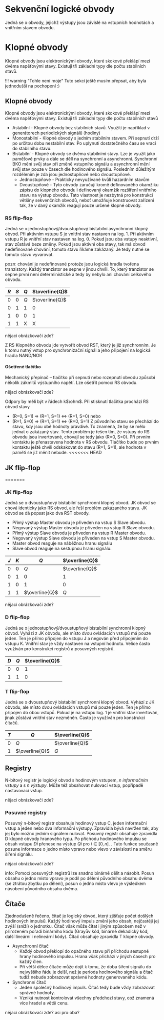 # Sekvenční logické obvody
Jedná se o obvody, jejichž výstupy jsou závislé na vstupních hodnotách a vnitřním stavem obvodu. 

# Klopné obvody
Klopné obvody jsou elektronickými obvody, které skokové překlápí mezi dvěma napěťovými stavy. Existují tři základní typy dle počtu stabilních stavů.

!!! warning "Tohle není moje"
    Tuto sekci ještě musím přepsat, aby byla jednodušší na pochopení :)

## Klopné obvody
Klopné obvody jsou elektronickými obvody, které skokové překlápí mezi dvěma napěťovými stavy. Existují tři základní typy dle počtu stabilních stavů

- Astabilní - Klopné obvody bez stabilních stavů. Využití je například v generátorech periodických signálů (hodiny)
- Monostabilní  - Klopné obvody s jedním stabilním stavem. Při sepnutí drží po určitou dobu nestabilní stav. Po uplynutí dostatečného času se vrací do stabilního stavu.
- Bistabilní - Klopné obvody se dvěma stabilními stavy. Lze je využít jako paměťové prvky a dále se dělí na synchronní a asynchronní. Synchronní BKO mění svůj stav při změně vstupního signálu a asynchronní mění svůj stav pouze v časech dle hodinového signálu. Posledním důležitým rozdělením je zda jsou jednostupňové nebo dvoustupňové.
	- Jednostupňové - Prakticky nevyužívané kvůli hazardním stavům
	- Dvoustupňové - Tyto obvody zaručují kromě definovaného okamžiku zápisu do klopného obvodu i definovaný okamžik rozšíření vnitřního stavu na výstup obvodu. Tato vlastnost je nezbytná pro konstrukci většiny sekvenčních obvodů, neboť umožňuje konstruovat zařízení tak, že v daný okamžik reagují pouze určené klopné obvody. 


### RS flip-flop
Jedná se o jednostupňový/dvoustupňový bistabilní asynchronní klopný obvod. Při aktivním vstupu S je vnitřní stav nastaven na log. 1. Při aktivním vstupu R je vnitřní stav nastaven na log. 0. Pokud jsou oba vstupy neaktivní, stav zůstává beze změny. Pokud jsou aktivní oba stavy, tak má obvod nedefinované chování, tomuto stavu říkáme zakázaný. Je tedy nutné se tomuto stavu vyvarovat.

pozn: chování je nedefinované protože jsou logická hradla tvořena tranzistory. Každý tranzistor se sepne v jinou chvíli. To, který tranzistor se sepne první není deterministické a tedy by nebylo ani chování celkového obvodu.

| $R$ | $S$ | $Q$ | $\overline{Q}$ |
| --- | --- | --- | -------------- |
| 0   | 0   | $Q$ | $\overline{Q}$ |
| 0   | 1   | 1   | 0              |
| 1   | 0   | 0   | 1              |
| 1   | 1   | X   | X              |


nějací obrázkovači zde?

Z RS Klopného obvodu jde vytvořit obvod RST, který je již synchronním. Je k tomu nutný vstup pro synchronizační signál a jeho připojení na logická hradla NAND/NOR

#### Ošetřené tlačítko
Mechanický přepínač – tlačítko při sepnutí nebo rozepnutí obvodu způsobí několik zákmitů výstupního napětí. Lze ošetřit pomocí RS obvodu.

nějací obrázkovači zde?

Odpory by měli být v řádech k$\ohm$. Při stisknutí tlačítka prochází RS obvod stavy 
- (R=0, S=1) => (R=1, S=1) <=> (R=1, S=0) nebo
- (R=1, S=0) => (R=1, S=1) <=> (R=0, S=1)
Z původního stavu se přechází do stavu, kdy jsou obě hodnoty pravdivé. To znamená, že by se mělo jednat o zakázaný stav. Tento problém je řešen tím, že vstupy do RS obvodu jsou invertované, chovají se tedy jako (R=0, S=0). Při prvním kontaktu je přenastavena hodnota v RS obvodu. Tlačítko bude po prvním kontaktu ještě chvíli odskakovat do stavu (R=1, S=1), ale hodnota v paměti se již měnit nebude.
<<<<<<< HEAD
## JK flip-flop
=======

### JK flip-flop
Jedná se o dvoustupňový bistabilní synchronní klopný obvod. JK obvod se chová identicky jako RS obvod, ale řeší problém zakázaného stavu. JK obvod se dá popsat jako dva RST obvody. 
- Přímý výstup Master obvodu je přiveden na vstup S Slave obvodu.
- Negovaný výstup Master obvodu je přiveden na vstup R Slave obvodu.
- Přímý výstup Slave obvodu je přiveden na vstup R Master obvodu.
- Negovaný výstup Slave obvodu je přiveden na vstup S Master obvodu.
- Master obvod reaguje na náběžnou hranu signálu
- Slave obvod reaguje na sestupnou hranu signálu.

| $J$ | $K$ | $Q$            | $\overline{Q}$ |
| --- | --- | -------------- | -------------- |
| 0   | 0   | $Q$            | $\overline{Q}$ |
| 0   | 1   | 0              | 1              |
| 1   | 0   | 1              | 0              |
| 1   | 1   | $\overline{Q}$ | $Q$            |

nějací obrázkovači zde?

### D flip-flop
Jedná se o jednostupňový/dvoustupňový bistabilní synchronní klopný obvod. Vyhází z JK obvodu, ale místo dvou ovládacích vstupů má pouze jeden. Ten je přímo připojen do vstupu J a negován před připojením do vstupu K. Vnitřní stav je vždy nastaven na vstupní hodnotu. Velice často využíván pro konstrukci registrů a posuvných registrů.

| $D$ | $Q$ | $\overline{Q}$ |
| --- | --- | -------------- |
| 0   | 0   | 1              |
| 1   | 1   | 0              |


### T flip-flop
Jedná se o dvoustupňový bistabilní synchronní klopný obvod. Vyhází z JK obvodu, ale místo dvou ovládacích vstupů má pouze jeden. Ten je přímo připojen do obou vstupů. Pokud je na vstupu log. 1 je vnitřní stav invertován, jinak zůstává vnitřní stav nezměněn. Často je využíván pro konstrukci čítačů.

| $T$ | $Q$            | $\overline{Q}$ |
| --- | -------------- | -------------- |
| 0   | $Q$            | $\overline{Q}$ |
| 1   | $\overline{Q}$ | $Q$            |

## Registry
N-bitový registr je logický obvod s hodinovým vstupem, *n informačním vstupy* a s *n výstupy*. Může též obsahovat nulovací vstup, popřípadě nastavovací vstup. 

nějací obrázkovači zde?

### Posuvné registry
Posuvný n-bitový registr obsahuje hodinový vstup C, jeden informační vstup a jeden nebo dva informační výstupy. Zpravidla bývá navržen tak, aby jej bylo možno jedním signálem nulovat. Posuvný registr obsahuje zpravidla D klopné obvody hranového typu. Po příchodu hodinového impulsu se obsah vstupu $Di$ přenese na výstup $Qi$ pro $i\in[0,n]$. . Tato funkce současně posune informace o jedno místo vpravo nebo vlevo v závislosti na směru šíření signálu.

nějací obrázkovači zde?

info: Pomocí posuvných registrů lze snadno binárně dělit a násobit. Posun obsahu o jedno místo vpravo je podíl po dělení původního obsahu dvěma (se ztrátou zbytku po dělení), posun o jedno místo vlevo je výsledkem násobení původního obsahu dvěma. 

## Čítače
Zjednodušeně řečeno, čítač je logický obvod, který zjišťuje počet došlých hodinových impulsů. Každý hodinový impuls změní jeho obsah, nejčastěji jej zvýší (sníží) o jednotku. Čítač však může čítat i jiným způsobem než v přirozeném pořadí binárního kódu (Grayův kód, binárně dekadický kód, další lineární i nelineární kódy). 
Čítač obsahuje zpravidla T klopné obvody.

- Asynchronní čítač
	- Každý obvod překlopí do opačného stavu při příchodu sestupné hrany hodinového impulsu. Hrana však přichází v jiných časech pro každý člen.
	- Při větší délce čítače může dojít k tomu, že doba šíření signálu do nejvyššího řádu je delší, než je perioda hodinového signálu a čítač tudíž nebude zobrazovat správné hodnoty generovaného kódu.
- Synchronní čítač
	- Jeden společný hodinový impuls. Čítač tedy bude vždy zobrazovat správné hodnoty.
	- Vzniká nutnost kontrolovat všechny předchozí stavy, což znamená více hradel a větší cenu.

nějací obrázkovači zde? asi pro oba?
